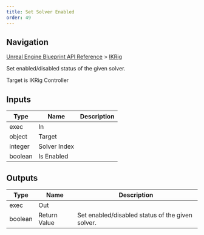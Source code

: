 ```yaml
---
title: Set Solver Enabled
order: 49
---
```

## Navigation

[Unreal Engine Blueprint API Reference](https://dev.epicgames.com/documentation/en-us/unreal-engine/BlueprintAPI) > [IKRig](https://dev.epicgames.com/documentation/en-us/unreal-engine/BlueprintAPI/IKRig)

Set enabled/disabled status of the given solver.

Target is IKRig Controller

## Inputs

| Type | Name | Description |
| --- | --- | --- |
| exec | In |  |
| object | Target |  |
| integer | Solver Index |  |
| boolean | Is Enabled |  |

## Outputs

| Type | Name | Description |
| --- | --- | --- |
| exec | Out |  |
| boolean | Return Value | Set enabled/disabled status of the given solver. |
